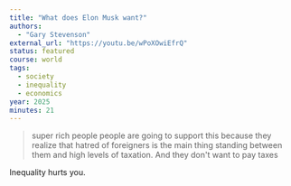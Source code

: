 ```yaml
---
title: "What does Elon Musk want?"
authors:
  - "Gary Stevenson"
external_url: "https://youtu.be/wPoXOwiEfrQ"
status: featured
course: world
tags:
  - society
  - inequality
  - economics
year: 2025
minutes: 21
---
```


> super rich people people
are going to support this because they
realize that hatred of foreigners
is the main thing
standing between them and high levels of
taxation. And they don't want to pay taxes

Inequality hurts you.

